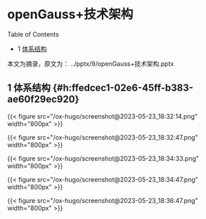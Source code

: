 # openGauss+技术架构


<div class="ox-hugo-toc toc has-section-numbers">

<div class="heading">Table of Contents</div>

- <span class="section-num">1</span> [体系结构](#h:ffedcec1-02e6-45ff-b383-ae60f29ec920)

</div>
<!--endtoc-->


本文为摘录，原文为： ../pptx/9/openGauss+技术架构.pptx



## <span class="section-num">1</span> 体系结构 {#h:ffedcec1-02e6-45ff-b383-ae60f29ec920}

<a id="figure--fig:screenshot@2023-05-23-18:32:14"></a>

{{< figure src="/ox-hugo/screenshot@2023-05-23_18:32:14.png" width="800px" >}}

<a id="figure--fig:screenshot@2023-05-23-18:32:47"></a>

{{< figure src="/ox-hugo/screenshot@2023-05-23_18:32:47.png" width="800px" >}}

<a id="figure--fig:screenshot@2023-05-23-18:34:33"></a>

{{< figure src="/ox-hugo/screenshot@2023-05-23_18:34:33.png" width="800px" >}}

<a id="figure--fig:screenshot@2023-05-23-18:34:47"></a>

{{< figure src="/ox-hugo/screenshot@2023-05-23_18:34:47.png" width="800px" >}}

<a id="figure--fig:screenshot@2023-05-23-18:36:47"></a>

{{< figure src="/ox-hugo/screenshot@2023-05-23_18:36:47.png" width="800px" >}}

